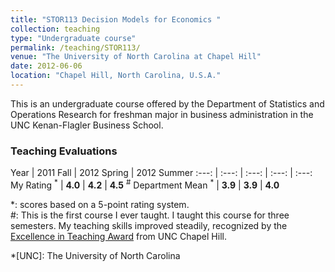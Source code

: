 ```yaml
---
title: "STOR113 Decision Models for Economics "
collection: teaching
type: "Undergraduate course"
permalink: /teaching/STOR113/
venue: "The University of North Carolina at Chapel Hill"
date: 2012-06-06
location: "Chapel Hill, North Carolina, U.S.A."
---
```


This is an undergraduate course offered by the Department of Statistics and Operations Research for freshman major in business administration in the UNC Kenan-Flagler Business School.

### Teaching Evaluations

Year | 2011 Fall | 2012 Spring | 2012 Summer
:---: | :---: | :---: | :---: | :---:
My Rating <sup>\*</sup> | **4.0** | **4.2** | **4.5** <sup>\#</sup>
Department Mean <sup>\*</sup> | **3.9** | **3.9** | **4.0**

\*: scores based on a 5-point rating system. <br>
\#: This is the first course I ever taught. I taught this course for three semesters. My teaching skills improved steadily, recognized by the [Excellence in Teaching Award](/files/UNC-Teaching-Award.pdf) from UNC Chapel Hill.

*[UNC]: The University of North Carolina
